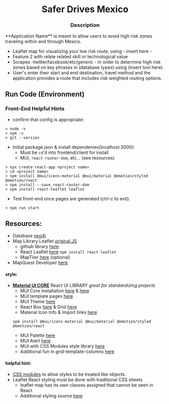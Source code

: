 <h1 align="center">Safer Drives Mexico</h1>

<h3 align="center">Description</h3>
**Application Name** is meant to allow users to avoid high risk zones traveling within and through Mexico.

- Leaflet map for visualizing your low risk route, using - insert here - 
- Feature 2 with relate related skill or technological value
- Scrapes -twitter/facebook/etc/generic - in order to determine high risk zones based on key phrases in (database types) using (insert tool here).
- User's enter their start and end destination, travel method and the application provides a route that includes risk weighted routing options. 

## Run Code (Environment)

### Front-End Helpful Hints 
- confirm that config is appropriate:
```
> node -v
> npm -v
> git --version
```

- Initial package.json & install dependenies(localhost:3000):
    - Must be `cd`'d into frontend/client for install
    - MUI, `react-router-dom`, etc... (see resources)
```
> npx create-react-app <project name>
> cd <project name>
> npm install @mui/icons-material @mui/material @emotion/styled @emotion/react
> npm install --save react-router-dom
> npm install react-leaflet leaflet
```
- Test front-end once pages are generated (ctrl-c to exit):
```
> npm run start
```

## Resources:
- Database [neo4j](https://neo4j.com/cloud/platform/aura-graph-database/)
- Map Library Leaflet [original.JS](https://leafletjs.com/examples/quick-start/)
    - github library [here](https://github.com/Leaflet/Leaflet)
    - React Leaflet [here](https://react-leaflet.js.org/docs/start-installation/) `npm install react-leaflet`
    - MapTiler [here](https://www.maptiler.com/) (optional)
- MapQuest Developer [here](https://developer.mapquest.com/)

#### **style:** 
- **[Material UI CORE](https://mui.com/)** React UI LIBRARY *great for standardizing projects*
    - MUI Core installation [here](https://www.npmjs.com/package/@mui/material) & [here](https://mui.com/material-ui/getting-started/installation/)
    - MUI template pages [here](https://mui.com/material-ui/getting-started/templates/)
    - MUI Theme [here](https://mui.com/material-ui/customization/theming/)
    - React Box [here](https://mui.com/material-ui/react-box/) & Grid [here](https://mui.com/material-ui/react-grid/)
    - Material Icon Info & Import links [here](https://mui.com/material-ui/material-icons/)
    ```
    npm install @mui/icons-material @mui/material @emotion/styled @emotion/react
    ```
    - MUI Palette [here](https://mui.com/material-ui/customization/palette/)
    - MUI Alert [here](https://mui.com/material-ui/react-alert/)
    - MUI with CSS Modules style library [here](https://mui.com/material-ui/guides/interoperability/)
    - Additional fun in grid-template-columns [here](https://developer.mozilla.org/en-US/docs/Web/CSS/grid-template-columns)

#### **helpful hint:** 
- [CSS modules](https://create-react-app.dev/docs/adding-a-css-modules-stylesheet/) to allow styles to be treated like objects.
- Leaflet React styling must be done with traditional CSS sheets
    - leaflet map has its own classes assigned that cannot be seen in React
    - Additional styling source [here](https://medium.com/yavar/react-leaflet-map-3b2d53f97368)

